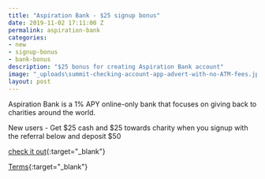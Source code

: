 ```yaml
---
title: "Aspiration Bank - $25 signup bonus"
date: 2019-11-02 17:11:00 Z
permalink: aspiration-bank
categories:
- new
- signup-bonus
- bank-bonus
description: "$25 bonus for creating Aspiration Bank account"
image: "_uploads\summit-checking-account-app-advert-with-no-ATM-fees.jpg"
layout: post
---
```


Aspiration Bank is a 1% APY online-only bank that focuses on giving back to charities around the world. 

New users - Get $25 cash and $25 towards charity when you signup with the referral below and deposit $50


[check it out](https://my.aspiration.com/welcome/DRAKF86XYW23ASHA){:target="_blank"}

[Terms](https://my.aspiration.com/faq/Opening-an-Account%3EGetting-Started%3EWhat-is-your-referral-program-){:target="_blank"}